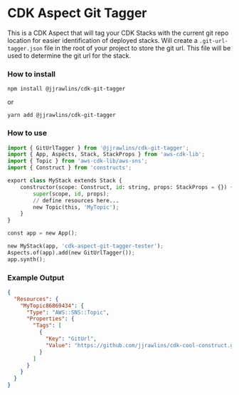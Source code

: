 # CDK Aspect Git Tagger

This is a CDK Aspect that will tag your CDK Stacks with the current git repo location for easier identification of
deployed stacks. Will create a `.git-url-tagger.json` file in the root of your project to store the git url.  This file
will be used to determine the git url for the stack.

### How to install

```shell
npm install @jjrawlins/cdk-git-tagger
```

or

```shell
yarn add @jjrawlins/cdk-git-tagger
```

### How to use

```python
import { GitUrlTagger } from '@jjrawlins/cdk-git-tagger';
import { App, Aspects, Stack, StackProps } from 'aws-cdk-lib';
import { Topic } from 'aws-cdk-lib/aws-sns';
import { Construct } from 'constructs';

export class MyStack extends Stack {
    constructor(scope: Construct, id: string, props: StackProps = {}) {
        super(scope, id, props);
        // define resources here...
        new Topic(this, 'MyTopic');
    }
}

const app = new App();

new MyStack(app, 'cdk-aspect-git-tagger-tester');
Aspects.of(app).add(new GitUrlTagger());
app.synth();
```

### Example Output

```json
{
  "Resources": {
    "MyTopic86869434": {
      "Type": "AWS::SNS::Topic",
      "Properties": {
        "Tags": [
          {
            "Key": "GitUrl",
            "Value": "https://github.com/jjrawlins/cdk-cool-construct.git"
          }
        ]
      }
    }
  }
}
```
